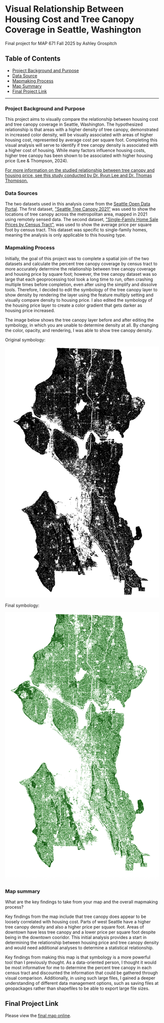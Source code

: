 # Visual Relationship Between Housing Cost and Tree Canopy Coverage in Seattle, Washington

Final project for MAP 671 Fall 2025 by Ashley Grospitch

## Table of Contents

- [Project Background and Purpose](#project-background-and-purpose)
- [Data Source](#data-source)
- [Mapmaking Process](#mapmaking-process)
- [Map Summary](#map-summary)
- [Final Project Link](#final-project-link)

***

### Project Background and Purpose

This project aims to visually compare the relationship between housing cost and tree canopy coverage in Seattle, Washington. The hypothesized relationship is that areas with a higher density of tree canopy, demonstrated in increased color density, will be visually associated with areas of higher housing cost, represented by average cost per square foot. Completing this visual analysis will serve to identify if tree canopy density is associated with a higher cost of housing. While many factors influence housing costs, higher tree canopy has been shown to be associated with higher housing price (Lee & Thompson, 2024).

[For more information on the studied relationship between tree canopy and housing price, see this study conducted by Dr. Ryun Lee and Dr. Thomas Thompson.](https://doi.org/10.1080/19498276.2025.2461833)

### Data Sources

The two datasets used in this analysis come from the [Seattle Open Data Portal](https://data.seattle.gov/). The first dataset, ["Seattle Tree Canopy 2021"](https://data-seattlecitygis.opendata.arcgis.com/datasets/SeattleCityGIS::seattle-tree-canopy-2021/about) was used to show the locations of tree canopy across the metropolitan area, mapped in 2021 using remotely sensed data. The second dataset, ["Single-Family Home Sale Prices by Census Tract"](https://data-seattlecitygis.opendata.arcgis.com/datasets/SeattleCityGIS::single-family-home-sale-prices-by-census-tract/about), was used to show the average price per square foot by census tract. This dataset was specific to single-family homes, meaning the analysis is only applicable to this housing type. 

### Mapmaking Process

Initially, the goal of this project was to complete a spatial join of the two datasets and calculate the percent tree canopy coverage by census tract to more accurately determine the relationship between tree canopy coverage and housing price by square foot; however, the tree canopy dataset was so large that each geoprocessing tool took a long time to run, often crashing multiple times before completion, even after using the simplify and dissolve tools. Therefore, I decided to edit the symbology of the tree canopy layer to show density by rendering the layer using the feature multiply setting and visually compare density to housing price. I also edited the symbology of the housing price layer to create a color gradient that gets darker as housing price increased. 

The image below shows the tree canopy layer before and after editing the symbology, in which you are unable to determine density at all. By changing the color, opacity, and rendering, I was able to show tree canopy density.

Original symbology:

![Original symbology](Original_symbology.png)

Final symbology:

![Final symbology](Final_symbology.png)

### Map summary

What are the key findings to take from your map and the overall mapmaking process?

Key findings from the map include that tree canopy does appear to be loosely correlated with housing cost. Parts of west Seattle have a higher tree canopy density and also a higher price per square foot. Areas of downtown have less tree canopy and a lower price per square foot despite being in the downtown cooridor. This initial analysis provides a start in determining the relationship between housing price and tree canopy density and would need additional analyses to determine a statistical relationship. 

Key findings from making this map is that symbology is a more powerful tool than I previously thought. As a data-oriented person, I thought it would be most informative for me to determine the percent tree canopy in each census tract and discounted the information that could be gathered through visual comparison. Additionally, in using such large files, I gained a deeper understanding of different data management options, such as saving files at geopackages rather than shapefiles to be able to export large file sizes. 

## Final Project Link

Please view the [final map online](https://github.com/amgr294/map-671-final-project-amgr294/blob/main/index.html). 
